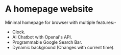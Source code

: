 
# A homepage website
Minimal homepage for browser with multiple features:- 

- Clock.
- AI Chatbot with Openai's API.
- Programmable Google Search Bar.
- Dynamic background (Changes with current time).
